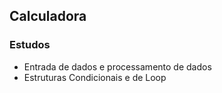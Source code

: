 
## Calculadora

### Estudos
* Entrada de dados e processamento de dados<br>
* Estruturas Condicionais e de Loop
